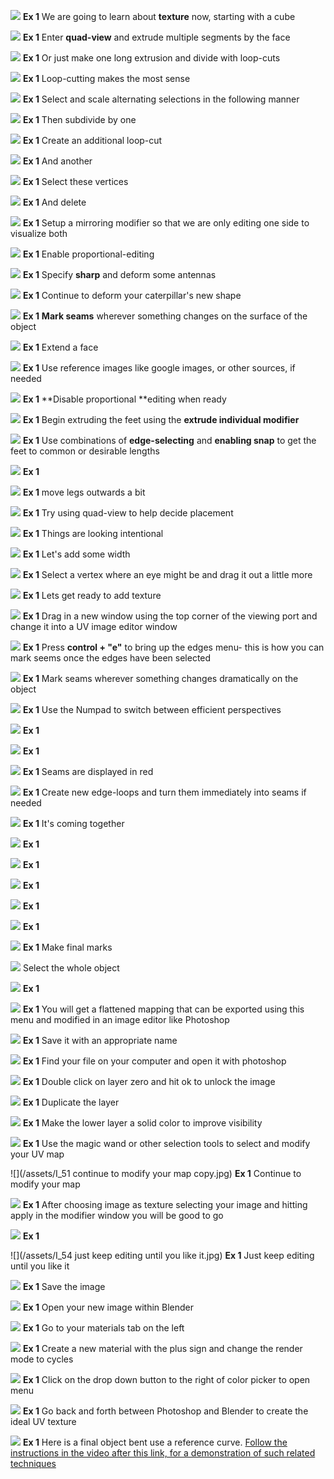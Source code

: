 ![](/assets/I_1.jpg)
**Ex 1**
We are going to learn about **texture** now, starting with a cube

![](/assets/I_2.jpg)
**Ex 1**
Enter **quad-view** and extrude multiple segments by the face

![](/assets/I_3.jpg)
**Ex 1**
Or just make one long extrusion and divide with loop-cuts

![](/assets/I_4.jpg)
**Ex 1**
Loop-cutting makes the most sense

![](/assets/I_5.jpg)
**Ex 1**
Select and scale alternating selections in the following manner

![](/assets/I_6.jpg)
**Ex 1**
Then subdivide by one

![](/assets/I_7.jpg)
**Ex 1**
Create an additional loop-cut

![](/assets/I_8.jpg)
**Ex 1**
And another

![](/assets/I_9.jpg)
**Ex 1**
Select these vertices

![](/assets/I_10.jpg)
**Ex 1**
And delete

![](/assets/I_11.jpg)
**Ex 1**
Setup a mirroring modifier so that we are only editing one side to visualize both

![](/assets/I_12.jpg)
**Ex 1**
Enable proportional-editing

![](/assets/I_13.jpg)
**Ex 1**
Specify **sharp** and deform some antennas

![](/assets/I_14.jpg)
**Ex 1**
Continue to deform your caterpillar's new shape

![](/assets/I_14b.jpg)
**Ex 1**
**Mark seams** wherever something changes on the surface of the object

![](/assets/I_15.jpg)
**Ex 1**
Extend a face

![](/assets/I_16.jpg)
**Ex 1**
Use reference images like google images, or other sources, if needed

![](/assets/I_17.jpg)
**Ex 1**
**Disable proportional **editing when ready

![](/assets/I_18.jpg)
**Ex 1**
Begin extruding the feet using the **extrude individual modifier**

![](/assets/I_19.jpg)
**Ex 1**
Use combinations of **edge-selecting** and **enabling snap** to get the feet to common or desirable lengths

![](/assets/I_20.jpg)
**Ex 1**


![](/assets/I_21.jpg)
**Ex 1**
move legs outwards a bit

![](/assets/I_22.jpg)
**Ex 1**
Try using quad-view to help decide placement

![](/assets/I_23.jpg)
**Ex 1**
Things are looking intentional

![](/assets/I_24.jpg)
**Ex 1**
Let's add some width

![](/assets/I_25.jpg)
**Ex 1**
Select a vertex where an eye might be and drag it out a little more

![](/assets/I_26.jpg)
**Ex 1**
Lets get ready to add texture

![](/assets/I_27.jpg)
**Ex 1**
Drag in a new window using the top corner of the viewing port and change it into a UV image editor window

![](/assets/I_28.jpg)
**Ex 1**
Press **control + "e"** to bring up the edges menu- this is how you can mark seems once the edges have been selected

![](/assets/I_29.jpg)
**Ex 1**
Mark seams wherever something changes dramatically on the object

![](/assets/I_30.jpg)
**Ex 1**
Use the Numpad to switch between efficient perspectives

![](/assets/I_31.jpg)
**Ex 1**

![](/assets/I_32.jpg)
**Ex 1**

![](/assets/I_33.jpg)
**Ex 1**
Seams are displayed in red

![](/assets/I_34.jpg)
**Ex 1**
Create new edge-loops and turn them immediately into seams if needed

![](/assets/I_35.jpg)
**Ex 1**
It's coming together

![](/assets/I_36.jpg)
**Ex 1**

![](/assets/I_37.jpg)
**Ex 1**

![](/assets/I_38.jpg)
**Ex 1**

![](/assets/I_39.jpg)
**Ex 1**

![](/assets/I_40.jpg)
**Ex 1**

![](/assets/I_41.jpg)
**Ex 1**
Make final marks

![](/assets/I_42.jpg)
Select the whole object

![](/assets/I_43.jpg)
**Ex 1**

![](/assets/I_44.jpg)
**Ex 1**
You will get a flattened mapping that can be exported using this menu and modified in an image editor like Photoshop

![](/assets/I_45.jpg)
**Ex 1**
Save it with an appropriate name

![](/assets/I_46.jpg)
**Ex 1**
Find your file on your computer and open it with photoshop

![](/assets/I_47.jpg)
**Ex 1**
Double click on layer zero and hit ok to unlock the image

![](/assets/I_48.jpg)
**Ex 1**
Duplicate the layer

![](/assets/I_49.jpg)
**Ex 1**
Make the lower layer a solid color to improve visibility

![](/assets/I_50.jpg)
**Ex 1**
Use the magic wand or other selection tools to select and modify your UV map

![](/assets/I_51 continue to modify your map copy.jpg)
**Ex 1**
Continue to modify your map

![](/assets/I_52.jpg)
**Ex 1**
After choosing image as texture selecting your image and hitting apply in the modifier window you will be good to go

![](/assets/I_53a.jpg)
**Ex 1**

![](/assets/I_54 just keep editing until you like it.jpg)
**Ex 1**
Just keep editing until you like it

![](/assets/I_55.jpg)
**Ex 1**
Save the image

![](/assets/I_56.jpg)
**Ex 1**
Open your new image within Blender

![](/assets/I_57.jpg)
**Ex 1**
Go to your materials tab on the left

![](/assets/I_58.jpg)
**Ex 1**
Create a new material with the plus sign and change the render mode to cycles

![](/assets/I_59.jpg)
**Ex 1**
Click on the drop down button to the right of color picker to open menu

![](/assets/I_60.jpg)
**Ex 1**
Go back and forth between Photoshop and Blender to create the ideal UV texture

![](/assets/I_62.jpg)
**Ex 1**
Here is a final object bent use a reference curve. [Follow the instructions in the video after this link, for a demonstration of such related techniques](https://www.youtube.com/watch?v=O4qyUZBVEDw)







